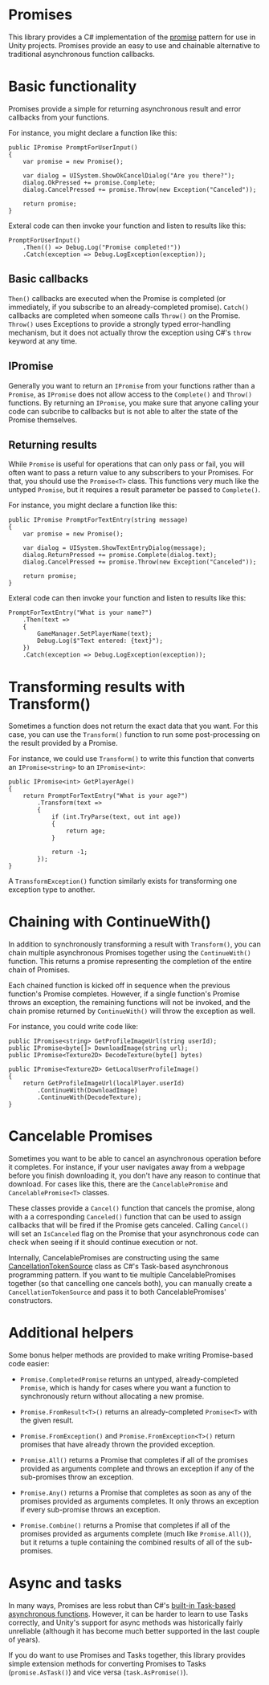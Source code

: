 # Promises
This library provides a C# implementation of the [promise](https://developer.mozilla.org/en-US/docs/Web/JavaScript/Reference/Global_Objects/Promise) pattern for use in Unity projects. Promises provide an easy to use and chainable alternative to traditional asynchronous function callbacks.

# Basic functionality
Promises provide a simple for returning asynchronous result and error callbacks from your functions.

For instance, you might declare a function like this:


```
public IPromise PromptForUserInput() 
{
    var promise = new Promise();    
    
    var dialog = UISystem.ShowOkCancelDialog("Are you there?");
    dialog.OkPressed += promise.Complete;
    dialog.CancelPressed += promise.Throw(new Exception("Canceled"));

    return promise;
}
```

Exteral code can then invoke your function and listen to results like this:

```
PromptForUserInput()
    .Then(() => Debug.Log("Promise completed!"))
    .Catch(exception => Debug.LogException(exception));
```

## Basic callbacks
`Then()` callbacks are executed when the Promise is completed (or immediately, if you subscribe to an already-completed promise). `Catch()` callbacks are completed when someone calls `Throw()` on the Promise. `Throw()` uses Exceptions to provide a strongly typed error-handling mechanism, but it does not actually throw the exception using C#'s `throw` keyword at any time.

## IPromise
Generally you want to return an `IPromise` from your functions rather than a `Promise`, as `IPromise` does not allow access to the `Complete()` and `Throw()` functions. By returning an `IPromise`, you make sure that anyone calling your code can subcribe to callbacks but is not able to alter the state of the Promise themselves.

## Returning results
While `Promise` is useful for operations that can only pass or fail, you will often want to pass a return value to any subscribers to your Promises. For that, you should use the `Promise<T>` class. This functions very much like the untyped `Promise`, but it requires a result parameter be passed to `Complete()`.

For instance, you might declare a function like this:

```
public IPromise PromptForTextEntry(string message) 
{
    var promise = new Promise();    
    
    var dialog = UISystem.ShowTextEntryDialog(message);
    dialog.ReturnPressed += promise.Complete(dialog.text);
    dialog.CancelPressed += promise.Throw(new Exception("Canceled"));

    return promise;
}
```

Exteral code can then invoke your function and listen to results like this:

```
PromptForTextEntry("What is your name?")
    .Then(text => 
    {
        GameManager.SetPlayerName(text);
        Debug.Log($"Text entered: {text}"); 
    })
    .Catch(exception => Debug.LogException(exception));
```

# Transforming results with Transform()
Sometimes a function does not return the exact data that you want. For this case, you can use the `Transform()` function to run some post-processing on the result provided by a Promise.

For instance, we could use `Transform()` to write this function that converts an `IPromise<string>` to an `IPromise<int>`:

```
public IPromise<int> GetPlayerAge() 
{
    return PromptForTextEntry("What is your age?")
        .Transform(text => 
        {
            if (int.TryParse(text, out int age)) 
            {
                return age;
            }

            return -1;
        });
}

```

A `TransformException()` function similarly exists for transforming one exception type to another.

# Chaining with ContinueWith()
In addition to synchronously transforming a result with `Transform()`, you can chain multiple asynchronous Promises together using the `ContinueWith()` function. This returns a promise representing the completion of the entire chain of Promises.

Each chained function is kicked off in sequence when the previous function's Promise completes. However, if a single function's Promise throws an exception, the remaining functions will not be invoked, and the chain promise returned by `ContinueWith()` will throw the exception as well.

For instance, you could write code like:

```
public IPromise<string> GetProfileImageUrl(string userId);
public IPromise<byte[]> DownloadImage(string url);
public IPromise<Texture2D> DecodeTexture(byte[] bytes)

public IPromise<Texture2D> GetLocalUserProfileImage() 
{
    return GetProfileImageUrl(localPlayer.userId)
        .ContinueWith(DownloadImage)
        .ContinueWith(DecodeTexture);
}
```

# Cancelable Promises
Sometimes you want to be able to cancel an asynchronous operation before it completes. For instance, if your user navigates away from a webpage before you finish downloading it, you don't have any reason to continue that download. For cases like this, there are the `CancelablePromise` and `CancelablePromise<T>` classes.

These classes provide a `Cancel()` function that cancels the promise, along with a  a corresponding `Canceled()` function that can be used to assign callbacks that will be fired if the Promise gets canceled. Calling `Cancel()` will set an `IsCanceled` flag on the Promise that your asynchronous code can check when seeing if it should continue execution or not.

Internally, CancelablePromises are constructing using the same [CancellationTokenSource](https://learn.microsoft.com/en-us/dotnet/api/system.threading.cancellationtokensource?view=net-7.0) class as C#'s Task-based asynchronous programming pattern. If you want to tie multiple CancelablePromises together (so that cancelling one cancels both), you can manually create a `CancellationTokenSource` and pass it to both CancelablePromises' constructors.

# Additional helpers
Some bonus helper methods are provided to make writing Promise-based code easier:

* `Promise.CompletedPromise` returns an untyped, already-completed `Promise`, which is handy for cases where you want a function to synchronously return without allocating a new promise.

* `Promise.FromResult<T>()` returns an already-completed `Promise<T>` with the given result.

* `Promise.FromException()` and `Promise.FromException<T>()` return promises that have already thrown the provided exception.

* `Promise.All()` returns a Promise that completes if all of the promises provided as arguments complete and throws an exception if any of the sub-promises throw an exception.

* `Promise.Any()` returns a Promise that completes as soon as any of the promises provided as arguments completes. It only throws an exception if every sub-promise throws an exception.

* `Promise.Combine()` returns a Promise that completes if all of the promises provided as arguments complete (much like `Promise.All()`), but it returns a tuple containing the combined results of all of the sub-promises.

# Async and tasks
In many ways, Promises are less robut than C#'s [built-in Task-based asynchronous functions](https://learn.microsoft.com/en-us/dotnet/csharp/programming-guide/concepts/async/). However, it can be harder to learn to use Tasks correctly, and Unity's support for async methods was historically fairly unreliable (although it has become much better supported in the last couple of years).

If you do want to use Promises and Tasks together, this library provides simple extension methods for converting Promises to Tasks (`promise.AsTask()`) and vice versa (`task.AsPromise()`).

